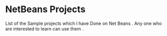 NetBeans Projects
================
List of the Sample projects which I have Done on Net Beans .
Any one who are interested to learn can use them .
